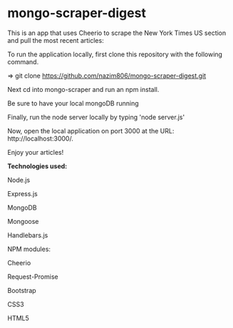 # mongo-scraper-digest

This is an app that uses Cheerio to scrape the New York Times US section and pull the most recent articles:

To run the application locally, first clone this repository with the following command.

=> git clone https://github.com/nazim806/mongo-scraper-digest.git

Next cd into mongo-scraper and run an npm install.

Be sure to have your local mongoDB running

Finally, run the node server locally by typing 'node server.js'

Now, open the local application on port 3000 at the URL: http://localhost:3000/.

Enjoy your articles!

**Technologies used:**

Node.js

Express.js

MongoDB

Mongoose

Handlebars.js

NPM modules:

Cheerio

Request-Promise

Bootstrap 

CSS3 

HTML5

